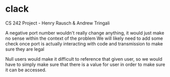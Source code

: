 # clack
 CS 242 Project - Henry Rausch & Andrew Tringali
 
A negative port number wouldn't really change anything, it would just make no sense within the context of the problem
We will likely need to add some check once port is actually interacting with code and transmission to make sure they are legal

Null users would make it difficult to reference that given user, so we would have to simply make sure that there is a value for user
in order to make sure it can be accessed.
